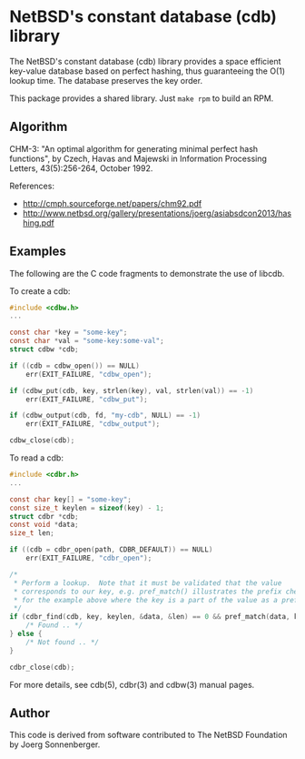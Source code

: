 # NetBSD's constant database (cdb) library #

The NetBSD's constant database (cdb) library provides a space efficient
key-value database based on perfect hashing, thus guaranteeing the O(1)
lookup time.  The database preserves the key order.

This package provides a shared library.  Just `make rpm` to build an RPM.

## Algorithm ##

CHM-3: "An optimal algorithm for generating minimal perfect hash functions",
by Czech, Havas and Majewski in Information Processing Letters, 43(5):256-264, October 1992.

References:
- http://cmph.sourceforge.net/papers/chm92.pdf
- http://www.netbsd.org/gallery/presentations/joerg/asiabsdcon2013/hashing.pdf

## Examples ##

The following are the C code fragments to demonstrate the use of libcdb.

To create a cdb:

```c
#include <cdbw.h>
...

const char *key = "some-key";
const char *val = "some-key:some-val";
struct cdbw *cdb;

if ((cdb = cdbw_open()) == NULL)
	err(EXIT_FAILURE, "cdbw_open");

if (cdbw_put(cdb, key, strlen(key), val, strlen(val)) == -1)
	err(EXIT_FAILURE, "cdbw_put");

if (cdbw_output(cdb, fd, "my-cdb", NULL) == -1)
	err(EXIT_FAILURE, "cdbw_output");

cdbw_close(cdb);
```

To read a cdb:

```c
#include <cdbr.h>
...

const char key[] = "some-key";
const size_t keylen = sizeof(key) - 1;
struct cdbr *cdb;
const void *data;
size_t len;

if ((cdb = cdbr_open(path, CDBR_DEFAULT)) == NULL)
	err(EXIT_FAILURE, "cdbr_open");

/*
 * Perform a lookup.  Note that it must be validated that the value
 * corresponds to our key, e.g. pref_match() illustrates the prefix check
 * for the example above where the key is a part of the value as a prefix.
 */
if (cdbr_find(cdb, key, keylen, &data, &len) == 0 && pref_match(data, key)) {
	/* Found .. */
} else {
	/* Not found .. */
}

cdbr_close(cdb);
```

For more details, see cdb(5), cdbr(3) and cdbw(3) manual pages.

## Author ##

This code is derived from software contributed to The NetBSD Foundation
by Joerg Sonnenberger.
